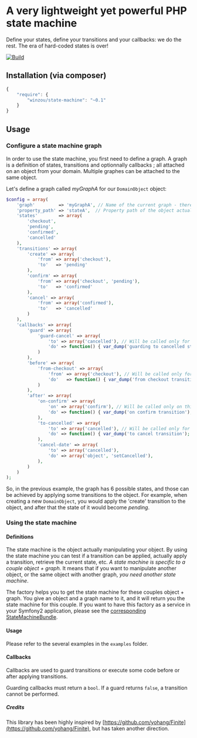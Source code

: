 A very lightweight yet powerful PHP state machine
=================================================

Define your states, define your transitions and your callbacks: we do the rest.
The era of hard-coded states is over!

[![Build](https://github.com/winzou/state-machine/actions/workflows/build.yml/badge.svg?branch=master)](https://github.com/winzou/state-machine/actions/workflows/build.yml)

Installation (via composer)
---------------

```js
{
    "require": {
        "winzou/state-machine": "~0.1"
    }
}
```

Usage
-----

### Configure a state machine graph

In order to use the state machine, you first need to define a graph. A graph is a definition of states, transitions and optionnally callbacks ; all attached on an object from your domain. Multiple graphes can be attached to the same object.

Let's define a graph called *myGraphA* for our `DomainObject` object:

```php
$config = array(
    'graph'         => 'myGraphA', // Name of the current graph - there can be many of them attached to the same object
    'property_path' => 'stateA',  // Property path of the object actually holding the state
    'states'        => array(
        'checkout',
        'pending',
        'confirmed',
        'cancelled'
    ),
    'transitions' => array(
        'create' => array(
            'from' => array('checkout'),
            'to'   => 'pending'
        ),
        'confirm' => array(
            'from' => array('checkout', 'pending'),
            'to'   => 'confirmed'
        ),
        'cancel' => array(
            'from' => array('confirmed'),
            'to'   => 'cancelled'
        )
    ),
    'callbacks' => array(
        'guard' => array(
            'guard-cancel' => array(
                'to' => array('cancelled'), // Will be called only for transitions going to this state
                'do' => function() { var_dump('guarding to cancelled state'); return false; }
            )
        ),
        'before' => array(
            'from-checkout' => array(
                'from' => array('checkout'), // Will be called only for transitions coming from this state
                'do'   => function() { var_dump('from checkout transition'); }
            )
        ),
        'after' => array(
            'on-confirm' => array(
                'on' => array('confirm'), // Will be called only on this transition
                'do' => function() { var_dump('on confirm transition'); }
            ),
            'to-cancelled' => array(
                'to' => array('cancelled'), // Will be called only for transitions going to this state
                'do' => function() { var_dump('to cancel transition'); }
            ),
            'cancel-date' => array(
                'to' => array('cancelled'),
                'do' => array('object', 'setCancelled'),
            ),
        )
    )
);
```

So, in the previous example, the graph has 6 possible states, and those can be achieved by applying some transitions to the object. For example, when creating a new `DomainObject`, you would apply the 'create' transition to the object, and after that the state of it would become *pending*.

### Using the state machine

#### Definitions

The state machine is the object actually manipulating your object. By using the state machine you can test if a transition can be applied, actually apply a transition, retrieve the current state, etc. *A state machine is specific to a couple object + graph.* It means that if you want to manipulate another object, or the same object with another graph, *you need another state machine*.

The factory helps you to get the state machine for these couples object + graph. You give an object and a graph name to it, and it will return you the state machine for this couple. If you want to have this factory as a service in your Symfony2 application, please see the [corresponding StateMachineBundle](https://github.com/winzou/StateMachineBundle).

#### Usage

Please refer to the several examples in the `examples` folder.

#### Callbacks

Callbacks are used to guard transitions or execute some code before or after applying transitions.

Guarding callbacks must return a `bool`. If a guard returns `false`, a transition cannot be performed.


##### Credits

This library has been highly inspired by [https://github.com/yohang/Finite](https://github.com/yohang/Finite), but has taken another direction.

